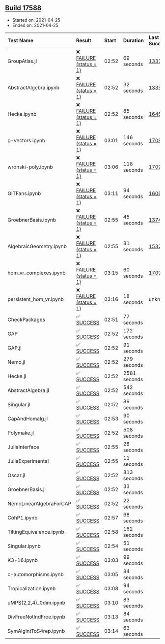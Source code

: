 ## [Build 17588](https://oscarci.mathematik.uni-kl.de/job/oscar/17588/)

* Started on: 2021-04-25
* Ended on: 2021-04-25

| Test Name    | Result | Start | Duration | Last Success | First Failure |
|:-------------|:-------|:------|:---------|:-------------|:--------------|
| GroupAtlas.jl | ❌ [FAILURE (status = 1)](https://oscarci.mathematik.uni-kl.de/job/oscar/17588/artifact/logs/build-17588/GroupAtlas.jl.log) | 02:52 | 69 seconds | [13311](https://oscarci.mathematik.uni-kl.de/job/oscar/13311/) | [13312](https://oscarci.mathematik.uni-kl.de/job/oscar/13312/) |
| AbstractAlgebra.ipynb | ❌ [FAILURE (status = 1)](https://oscarci.mathematik.uni-kl.de/job/oscar/17588/artifact/logs/build-17588/AbstractAlgebra.ipynb.log) | 02:52 | 32 seconds | [13355](https://oscarci.mathematik.uni-kl.de/job/oscar/13355/) | [13356](https://oscarci.mathematik.uni-kl.de/job/oscar/13356/) |
| Hecke.ipynb | ❌ [FAILURE (status = 1)](https://oscarci.mathematik.uni-kl.de/job/oscar/17588/artifact/logs/build-17588/Hecke.ipynb.log) | 02:52 | 85 seconds | [16463](https://oscarci.mathematik.uni-kl.de/job/oscar/16463/) | [16464](https://oscarci.mathematik.uni-kl.de/job/oscar/16464/) |
| g-vectors.ipynb | ❌ [FAILURE (status = 1)](https://oscarci.mathematik.uni-kl.de/job/oscar/17588/artifact/logs/build-17588/g-vectors.ipynb.log) | 03:01 | 146 seconds | [17099](https://oscarci.mathematik.uni-kl.de/job/oscar/17099/) | [17100](https://oscarci.mathematik.uni-kl.de/job/oscar/17100/) |
| wronski-poly.ipynb | ❌ [FAILURE (status = 1)](https://oscarci.mathematik.uni-kl.de/job/oscar/17588/artifact/logs/build-17588/wronski-poly.ipynb.log) | 03:06 | 118 seconds | [17098](https://oscarci.mathematik.uni-kl.de/job/oscar/17098/) | [17099](https://oscarci.mathematik.uni-kl.de/job/oscar/17099/) |
| GITFans.ipynb | ❌ [FAILURE (status = 1)](https://oscarci.mathematik.uni-kl.de/job/oscar/17588/artifact/logs/build-17588/GITFans.ipynb.log) | 03:11 | 94 seconds | [16068](https://oscarci.mathematik.uni-kl.de/job/oscar/16068/) | [16069](https://oscarci.mathematik.uni-kl.de/job/oscar/16069/) |
| GroebnerBasis.ipynb | ❌ [FAILURE (status = 1)](https://oscarci.mathematik.uni-kl.de/job/oscar/17588/artifact/logs/build-17588/GroebnerBasis.ipynb.log) | 02:55 | 45 seconds | [13748](https://oscarci.mathematik.uni-kl.de/job/oscar/13748/) | [13749](https://oscarci.mathematik.uni-kl.de/job/oscar/13749/) |
| AlgebraicGeometry.ipynb | ❌ [FAILURE (status = 1)](https://oscarci.mathematik.uni-kl.de/job/oscar/17588/artifact/logs/build-17588/AlgebraicGeometry.ipynb.log) | 02:55 | 81 seconds | [15322](https://oscarci.mathematik.uni-kl.de/job/oscar/15322/) | [15323](https://oscarci.mathematik.uni-kl.de/job/oscar/15323/) |
| hom_vr_complexes.ipynb | ❌ [FAILURE (status = 1)](https://oscarci.mathematik.uni-kl.de/job/oscar/17588/artifact/logs/build-17588/hom_vr_complexes.ipynb.log) | 03:15 | 60 seconds | [17099](https://oscarci.mathematik.uni-kl.de/job/oscar/17099/) | [17100](https://oscarci.mathematik.uni-kl.de/job/oscar/17100/) |
| persistent_hom_vr.ipynb | ❌ [FAILURE (status = 1)](https://oscarci.mathematik.uni-kl.de/job/oscar/17588/artifact/logs/build-17588/persistent_hom_vr.ipynb.log) | 03:16 | 18 seconds | unknown | unknown |
| CheckPackages | ✅ [SUCCESS](https://oscarci.mathematik.uni-kl.de/job/oscar/17588/artifact/logs/build-17588/CheckPackages.log) | 02:51 | 77 seconds |  |  |
| GAP | ✅ [SUCCESS](https://oscarci.mathematik.uni-kl.de/job/oscar/17588/artifact/logs/build-17588/GAP.log) | 02:52 | 172 seconds |  |  |
| GAP.jl | ✅ [SUCCESS](https://oscarci.mathematik.uni-kl.de/job/oscar/17588/artifact/logs/build-17588/GAP.jl.log) | 02:52 | 91 seconds |  |  |
| Nemo.jl | ✅ [SUCCESS](https://oscarci.mathematik.uni-kl.de/job/oscar/17588/artifact/logs/build-17588/Nemo.jl.log) | 02:52 | 279 seconds |  |  |
| Hecke.jl | ✅ [SUCCESS](https://oscarci.mathematik.uni-kl.de/job/oscar/17588/artifact/logs/build-17588/Hecke.jl.log) | 02:52 | 2581 seconds |  |  |
| AbstractAlgebra.jl | ✅ [SUCCESS](https://oscarci.mathematik.uni-kl.de/job/oscar/17588/artifact/logs/build-17588/AbstractAlgebra.jl.log) | 02:52 | 542 seconds |  |  |
| Singular.jl | ✅ [SUCCESS](https://oscarci.mathematik.uni-kl.de/job/oscar/17588/artifact/logs/build-17588/Singular.jl.log) | 02:52 | 89 seconds |  |  |
| CapAndHomalg.jl | ✅ [SUCCESS](https://oscarci.mathematik.uni-kl.de/job/oscar/17588/artifact/logs/build-17588/CapAndHomalg.jl.log) | 02:53 | 90 seconds |  |  |
| Polymake.jl | ✅ [SUCCESS](https://oscarci.mathematik.uni-kl.de/job/oscar/17588/artifact/logs/build-17588/Polymake.jl.log) | 02:52 | 508 seconds |  |  |
| JuliaInterface | ✅ [SUCCESS](https://oscarci.mathematik.uni-kl.de/job/oscar/17588/artifact/logs/build-17588/JuliaInterface.log) | 02:55 | 28 seconds |  |  |
| JuliaExperimental | ✅ [SUCCESS](https://oscarci.mathematik.uni-kl.de/job/oscar/17588/artifact/logs/build-17588/JuliaExperimental.log) | 02:55 | 11 seconds |  |  |
| Oscar.jl | ✅ [SUCCESS](https://oscarci.mathematik.uni-kl.de/job/oscar/17588/artifact/logs/build-17588/Oscar.jl.log) | 02:52 | 813 seconds |  |  |
| GroebnerBasis.jl | ✅ [SUCCESS](https://oscarci.mathematik.uni-kl.de/job/oscar/17588/artifact/logs/build-17588/GroebnerBasis.jl.log) | 02:52 | 33 seconds |  |  |
| NemoLinearAlgebraForCAP | ✅ [SUCCESS](https://oscarci.mathematik.uni-kl.de/job/oscar/17588/artifact/logs/build-17588/NemoLinearAlgebraForCAP.log) | 02:52 | 22 seconds |  |  |
| CohP1.ipynb | ✅ [SUCCESS](https://oscarci.mathematik.uni-kl.de/job/oscar/17588/artifact/logs/build-17588/CohP1.ipynb.log) | 02:57 | 68 seconds |  |  |
| TiltingEquivalence.ipynb | ✅ [SUCCESS](https://oscarci.mathematik.uni-kl.de/job/oscar/17588/artifact/logs/build-17588/TiltingEquivalence.ipynb.log) | 02:58 | 162 seconds |  |  |
| Singular.ipynb | ✅ [SUCCESS](https://oscarci.mathematik.uni-kl.de/job/oscar/17588/artifact/logs/build-17588/Singular.ipynb.log) | 02:54 | 51 seconds |  |  |
| K3-16.ipynb | ✅ [SUCCESS](https://oscarci.mathematik.uni-kl.de/job/oscar/17588/artifact/logs/build-17588/K3-16.ipynb.log) | 03:03 | 99 seconds |  |  |
| c-automorphisms.ipynb | ✅ [SUCCESS](https://oscarci.mathematik.uni-kl.de/job/oscar/17588/artifact/logs/build-17588/c-automorphisms.ipynb.log) | 03:05 | 84 seconds |  |  |
| Tropicalization.ipynb | ✅ [SUCCESS](https://oscarci.mathematik.uni-kl.de/job/oscar/17588/artifact/logs/build-17588/Tropicalization.ipynb.log) | 03:08 | 94 seconds |  |  |
| uMPS(2,2,4)_0dim.ipynb | ✅ [SUCCESS](https://oscarci.mathematik.uni-kl.de/job/oscar/17588/artifact/logs/build-17588/uMPS-2-2-4-_0dim.ipynb.log) | 03:10 | 83 seconds |  |  |
| DivFreeNotIndFree.ipynb | ✅ [SUCCESS](https://oscarci.mathematik.uni-kl.de/job/oscar/17588/artifact/logs/build-17588/DivFreeNotIndFree.ipynb.log) | 03:13 | 84 seconds |  |  |
| SymAlgIntToS4rep.ipynb | ✅ [SUCCESS](https://oscarci.mathematik.uni-kl.de/job/oscar/17588/artifact/logs/build-17588/SymAlgIntToS4rep.ipynb.log) | 03:14 | 63 seconds |  |  |
